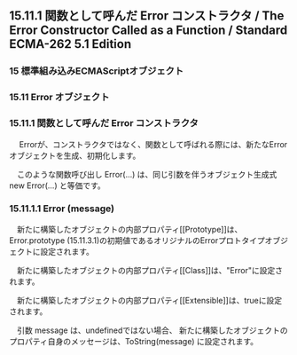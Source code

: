15.11.1 関数として呼んだ Error コンストラクタ / The Error Constructor Called as a Function / Standard ECMA-262 5.1 Edition
--------------------------------------------------------------------------------------------------------------------------

### 15 標準組み込みECMAScriptオブジェクト

### 15.11 Error オブジェクト

### 15.11.1 関数として呼んだ Error コンストラクタ

　
Errorが、コンストラクタではなく、関数として呼ばれる際には、新たなErrorオブジェクトを生成、初期化します。

　このような関数呼び出し Error(…) は、同じ引数を伴うオブジェクト生成式
new Error(…) と等価です。

### 15.11.1.1 Error (message)

　新たに構築したオブジェクトの内部プロパティ[[Prototype]]は、Error.prototype
(15.11.3.1)の初期値であるオリジナルのErrorプロトタイプオブジェクトに設定されます。

　新たに構築したオブジェクトの内部プロパティ[[Class]]は、"Error"に設定されます。

　新たに構築したオブジェクトの内部プロパティ[[Extensible]]は、trueに設定されます。

　引数 message は、undefinedではない場合、
新たに構築したオブジェクトのプロパティ自身のメッセージは、ToString(message)
に設定されます。
